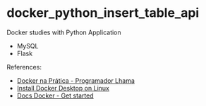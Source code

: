 # docker_python_insert_table_api

Docker studies with Python Application
- MySQL
- Flask

References: 
- [Docker na Prática - Programador Lhama](https://www.youtube.com/watch?v=VnOWvqKzJNk&list=PLAgbpJQADBGIDbMSopaqFnGm7GJnwru0-)
- [Install Docker Desktop on Linux](https://docs.docker.com/desktop/install/linux-install/)
- [Docs Docker - Get started](https://docs.docker.com/get-started/)
